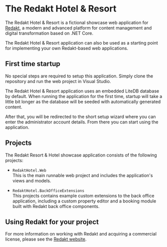 
# The Redakt Hotel & Resort

The Redakt Hotel & Resort is a fictional showcase web application for [Redakt](https://www.redaktcms.com), a modern and advanced platform for content management and digital transformation based on .NET Core.

The Redakt Hotel & Resort application can also be used as a starting point for implementing your own Redakt-based web applications.

## First time startup

No special steps are required to setup this application. Simply clone the repository and run the web project in Visual Studio.

The Redakt Hotel & Resort application uses an embedded LiteDB database by default. When running the application for the first time, startup will take a little bit longer as the database will be seeded with automatically generated content.

After that, you will be redirected to the short setup wizard where you can enter the administrator account details. From there you can start using the application.

## Projects

The Redakt Resort & Hotel showcase application consists of the following projects:

 - `RedaktHotel.Web`  
   This is the main runnable web project and includes the application's views and models.

 - `RedaktHotel.BackOfficeExtensions`  
   This projects contains example custom extensions to the back office application, including a custom property editor and a booking module built with Redakt back office components.

## Using Redakt for your project

For more information on working with Redakt and acquiring a commercial license, please see the [Redakt website](https://www.redaktcms.com).
